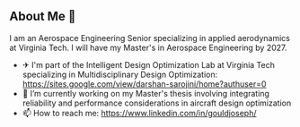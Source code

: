 ## About Me 👋


I am an Aerospace Engineering Senior specializing in applied aerodynamics at Virginia Tech. I will have my Master's in Aerospace Engineering by 2027.

- ✈ I'm part of the Intelligent Design Optimization Lab at Virginia Tech specializing in Multidisciplinary Design Optimization: https://sites.google.com/view/darshan-sarojini/home?authuser=0
- 🔭 I’m currently working on my Master's thesis involving integrating reliability and performance considerations in aircraft design optimization 
- 📫 How to reach me: https://www.linkedin.com/in/gouldjoseph/


